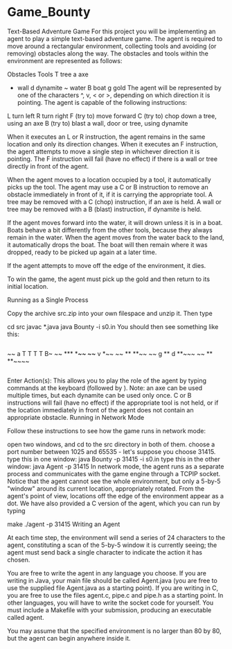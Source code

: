 # Game_Bounty
Text-Based Adventure Game
For this project you will be implementing an agent to play a simple text-based adventure game. The agent is required to move around a rectangular environment, collecting tools and avoiding (or removing) obstacles along the way. The obstacles and tools within the environment are represented as follows:

Obstacles  Tools
T 	tree      	a 	axe
*	wall	d	dynamite
~	water	B	boat
g	gold
The agent will be represented by one of the characters ^, v, <  or  >, depending on which direction it is pointing. The agent is capable of the following instructions:

L   turn left
R   turn right
F   (try to) move forward
C   (try to) chop down a tree, using an axe
B   (try to) blast a wall, door or tree, using dynamite

When it executes an L or R instruction, the agent remains in the same location and only its direction changes. When it executes an F instruction, the agent attempts to move a single step in whichever direction it is pointing. The F instruction will fail (have no effect) if there is a wall or tree directly in front of the agent.

When the agent moves to a location occupied by a tool, it automatically picks up the tool. The agent may use a C or B instruction to remove an obstacle immediately in front of it, if it is carrying the appropriate tool. A tree may be removed with a C (chop) instruction, if an axe is held. A wall or tree may be removed with a B (blast) instruction, if dynamite is held.

If the agent moves forward into the water, it will drown unless it is in a boat. Boats behave a bit differently from the other tools, because they always remain in the water. When the agent moves from the water back to the land, it automatically drops the boat. The boat will then remain where it was dropped, ready to be picked up again at a later time.

If the agent attempts to move off the edge of the environment, it dies.

To win the game, the agent must pick up the gold and then return to its initial location.

Running as a Single Process

Copy the archive src.zip into your own filespace and unzip it. Then type

cd src
javac *.java
java Bounty -i s0.in
You should then see something like this:
~~~~~~~~~~~~~~~~~~~
~~~~~~~~~~~~~~~~~~~
~~ a T T     T T B~
~~   ***     ****~~
~~***     v     *~~
~~  **         **~~
~~ g **   d   **~~~
~~    **     **~~~~
~~~~~~~~~~~~~~~~~~~
~~~~~~~~~~~~~~~~~~~

Enter Action(s): 
This allows you to play the role of the agent by typing commands at the keyboard (followed by <Enter>). Note:
an axe can be used multiple times, but each dynamite can be used only once.
C or B instructions will fail (have no effect) if the appropriate tool is not held, or if the location immediately in front of the agent does not contain an appropriate obstacle.
Running in Network Mode

Follow these instructions to see how the game runs in network mode:

open two windows, and cd to the src directory in both of them.
choose a port number between 1025 and 65535 - let's suppose you choose 31415.
type this in one window:
java Bounty -p 31415 -i s0.in
type this in the other window:
java Agent -p 31415
In network mode, the agent runs as a separate process and communicates with the game engine through a TCPIP socket. Notice that the agent cannot see the whole environment, but only a 5-by-5 "window" around its current location, appropriately rotated. From the agent's point of view, locations off the edge of the environment appear as a dot.
We have also provided a C version of the agent, which you can run by typing

make
./agent -p 31415
Writing an Agent

At each time step, the environment will send a series of 24 characters to the agent, constituting a scan of the 5-by-5 window it is currently seeing; the agent must send back a single character to indicate the action it has chosen.

You are free to write the agent in any language you choose. If you are writing in Java, your main file should be called Agent.java (you are free to use the supplied file Agent.java as a starting point). If you are writing in C, you are free to use the files agent.c, pipe.c and pipe.h as a starting point. In other languages, you will have to write the socket code for yourself. You must include a Makefile with your submission, producing an executable called agent.

You may assume that the specified environment is no larger than 80 by 80, but the agent can begin anywhere inside it.


